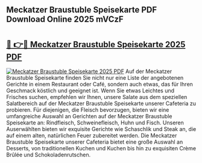 ## Meckatzer Braustuble Speisekarte PDF Download Online 2025 mVCzF

# <h2><a href="http://gc8l3ky.nevu.top/?p=Meckatzer+Braustuble+Speisekarte">🔗 👉🔴 Meckatzer Braustuble Speisekarte 2025 PDF</a></h2>

[![Meckatzer Braustuble Speisekarte 2025 PDF](https://i.imgur.com/dBaPXMq.png)](http://gc8l3ky.nevu.top/?p=Meckatzer+Braustuble+Speisekarte)
Auf der Meckatzer Braustuble Speisekarte finden Sie nicht nur eine Liste der angebotenen Gerichte in einem Restaurant oder Café, sondern auch etwas, das für Ihren Geschmack köstlich und geeignet ist. Wenn Sie etwas Leichtes und Frisches suchen, empfehlen wir Ihnen, unsere Salate aus dem speziellen Salatbereich auf der Meckatzer Braustuble Speisekarte unserer Cafeteria zu probieren. Für diejenigen, die Fleisch bevorzugen, bieten wir eine umfangreiche Auswahl an Gerichten auf der Meckatzer Braustuble Speisekarte an: Rindfleisch, Schweinefleisch, Huhn und Fisch. Unseren Auserwählten bieten wir exquisite Gerichte wie Schaschlik und Steak an, die auf einem alten, natürlichen Feuer zubereitet werden. Die Meckatzer Braustuble Speisekarte unserer Cafeteria bietet eine große Auswahl an Desserts, von traditionellen Kuchen und Kuchen bis hin zu exquisiten Crème Brûlée und Schokoladenrutschen.
